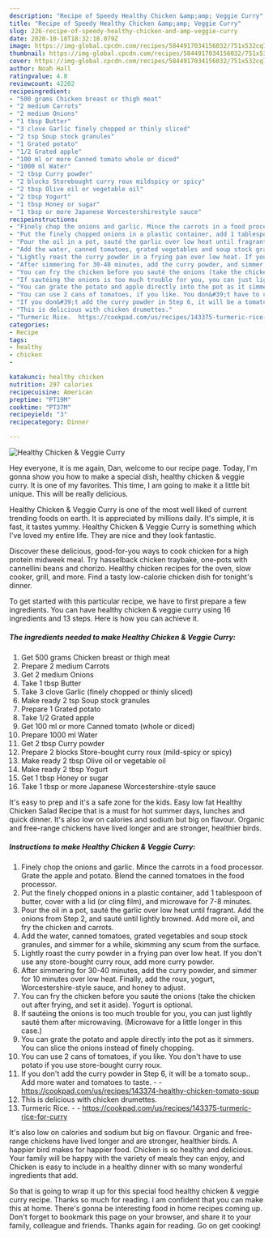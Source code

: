 ```yaml
---
description: "Recipe of Speedy Healthy Chicken &amp;amp; Veggie Curry"
title: "Recipe of Speedy Healthy Chicken &amp;amp; Veggie Curry"
slug: 226-recipe-of-speedy-healthy-chicken-and-amp-veggie-curry
date: 2020-10-18T18:32:18.079Z
image: https://img-global.cpcdn.com/recipes/5844917034156032/751x532cq70/healthy-chicken-veggie-curry-recipe-main-photo.jpg
thumbnail: https://img-global.cpcdn.com/recipes/5844917034156032/751x532cq70/healthy-chicken-veggie-curry-recipe-main-photo.jpg
cover: https://img-global.cpcdn.com/recipes/5844917034156032/751x532cq70/healthy-chicken-veggie-curry-recipe-main-photo.jpg
author: Noah Hall
ratingvalue: 4.8
reviewcount: 42202
recipeingredient:
- "500 grams Chicken breast or thigh meat"
- "2 medium Carrots"
- "2 medium Onions"
- "1 tbsp Butter"
- "3 clove Garlic finely chopped or thinly sliced"
- "2 tsp Soup stock granules"
- "1 Grated potato"
- "1/2 Grated apple"
- "100 ml or more Canned tomato whole or diced"
- "1000 ml Water"
- "2 tbsp Curry powder"
- "2 blocks Storebought curry roux mildspicy or spicy"
- "2 tbsp Olive oil or vegetable oil"
- "2 tbsp Yogurt"
- "1 tbsp Honey or sugar"
- "1 tbsp or more Japanese Worcestershirestyle sauce"
recipeinstructions:
- "Finely chop the onions and garlic. Mince the carrots in a food processor. Grate the apple and potato. Blend the canned tomatoes in the food processor."
- "Put the finely chopped onions in a plastic container, add 1 tablespoon of butter, cover with a lid (or cling film), and microwave for 7-8 minutes."
- "Pour the oil in a pot, sauté the garlic over low heat until fragrant. Add the onions from Step 2, and sauté until lightly browned. Add more oil, and fry the chicken and carrots."
- "Add the water, canned tomatoes, grated vegetables and soup stock granules, and simmer for a while, skimming any scum from the surface."
- "Lightly roast the curry powder in a frying pan over low heat. If you don&#39;t use any store-bought curry roux, add more curry powder."
- "After simmering for 30-40 minutes, add the curry powder, and simmer for 10 minutes over low heat. Finally, add the roux, yogurt, Worcestershire-style sauce, and honey to adjust."
- "You can fry the chicken before you sauté the onions (take the chicken out after frying, and set it aside). Yogurt is optional."
- "If sautéing the onions is too much trouble for you, you can just lightly sauté them after microwaving. (Microwave for a little longer in this case.)"
- "You can grate the potato and apple directly into the pot as it simmers. You can slice the onions instead of finely chopping."
- "You can use 2 cans of tomatoes, if you like. You don&#39;t have to use potato if you use store-bought curry roux."
- "If you don&#39;t add the curry powder in Step 6, it will be a tomato soup.. Add more water and tomatoes to taste.  https://cookpad.com/us/recipes/143374-healthy-chicken-tomato-soup"
- "This is delicious with chicken drumettes."
- "Turmeric Rice.  https://cookpad.com/us/recipes/143375-turmeric-rice-for-curry"
categories:
- Recipe
tags:
- healthy
- chicken
- 

katakunci: healthy chicken  
nutrition: 297 calories
recipecuisine: American
preptime: "PT19M"
cooktime: "PT37M"
recipeyield: "3"
recipecategory: Dinner

---
```



![Healthy Chicken &amp; Veggie Curry](https://img-global.cpcdn.com/recipes/5844917034156032/751x532cq70/healthy-chicken-veggie-curry-recipe-main-photo.jpg)

Hey everyone, it is me again, Dan, welcome to our recipe page. Today, I'm gonna show you how to make a special dish, healthy chicken &amp; veggie curry. It is one of my favorites. This time, I am going to make it a little bit unique. This will be really delicious.

Healthy Chicken &amp; Veggie Curry is one of the most well liked of current trending foods on earth. It is appreciated by millions daily. It's simple, it is fast, it tastes yummy. Healthy Chicken &amp; Veggie Curry is something which I've loved my entire life. They are nice and they look fantastic.

Discover these delicious, good-for-you ways to cook chicken for a high protein midweek meal. Try hasselback chicken traybake, one-pots with cannellini beans and chorizo. Healthy chicken recipes for the oven, slow cooker, grill, and more. Find a tasty low-calorie chicken dish for tonight&#39;s dinner.


To get started with this particular recipe, we have to first prepare a few ingredients. You can have healthy chicken &amp; veggie curry using 16 ingredients and 13 steps. Here is how you can achieve it.

<!--inarticleads1-->

##### The ingredients needed to make Healthy Chicken &amp; Veggie Curry:

1. Get 500 grams Chicken breast or thigh meat
1. Prepare 2 medium Carrots
1. Get 2 medium Onions
1. Take 1 tbsp Butter
1. Take 3 clove Garlic (finely chopped or thinly sliced)
1. Make ready 2 tsp Soup stock granules
1. Prepare 1 Grated potato
1. Take 1/2 Grated apple
1. Get 100 ml or more Canned tomato (whole or diced)
1. Prepare 1000 ml Water
1. Get 2 tbsp Curry powder
1. Prepare 2 blocks Store-bought curry roux (mild-spicy or spicy)
1. Make ready 2 tbsp Olive oil or vegetable oil
1. Make ready 2 tbsp Yogurt
1. Get 1 tbsp Honey or sugar
1. Take 1 tbsp or more Japanese Worcestershire-style sauce


It&#39;s easy to prep and it&#39;s a safe zone for the kids. Easy low fat Healthy Chicken Salad Recipe that is a must for hot summer days, lunches and quick dinner. It&#39;s also low on calories and sodium but big on flavour. Organic and free-range chickens have lived longer and are stronger, healthier birds. 

<!--inarticleads2-->

##### Instructions to make Healthy Chicken &amp; Veggie Curry:

1. Finely chop the onions and garlic. Mince the carrots in a food processor. Grate the apple and potato. Blend the canned tomatoes in the food processor.
1. Put the finely chopped onions in a plastic container, add 1 tablespoon of butter, cover with a lid (or cling film), and microwave for 7-8 minutes.
1. Pour the oil in a pot, sauté the garlic over low heat until fragrant. Add the onions from Step 2, and sauté until lightly browned. Add more oil, and fry the chicken and carrots.
1. Add the water, canned tomatoes, grated vegetables and soup stock granules, and simmer for a while, skimming any scum from the surface.
1. Lightly roast the curry powder in a frying pan over low heat. If you don&#39;t use any store-bought curry roux, add more curry powder.
1. After simmering for 30-40 minutes, add the curry powder, and simmer for 10 minutes over low heat. Finally, add the roux, yogurt, Worcestershire-style sauce, and honey to adjust.
1. You can fry the chicken before you sauté the onions (take the chicken out after frying, and set it aside). Yogurt is optional.
1. If sautéing the onions is too much trouble for you, you can just lightly sauté them after microwaving. (Microwave for a little longer in this case.)
1. You can grate the potato and apple directly into the pot as it simmers. You can slice the onions instead of finely chopping.
1. You can use 2 cans of tomatoes, if you like. You don&#39;t have to use potato if you use store-bought curry roux.
1. If you don&#39;t add the curry powder in Step 6, it will be a tomato soup.. Add more water and tomatoes to taste. -  - https://cookpad.com/us/recipes/143374-healthy-chicken-tomato-soup
1. This is delicious with chicken drumettes.
1. Turmeric Rice. -  - https://cookpad.com/us/recipes/143375-turmeric-rice-for-curry


It&#39;s also low on calories and sodium but big on flavour. Organic and free-range chickens have lived longer and are stronger, healthier birds. A happier bird makes for happier food. Chicken is so healthy and delicious. Your family will be happy with the variety of meals they can enjoy, and Chicken is easy to include in a healthy dinner with so many wonderful ingredients that add. 

So that is going to wrap it up for this special food healthy chicken &amp; veggie curry recipe. Thanks so much for reading. I am confident that you can make this at home. There's gonna be interesting food in home recipes coming up. Don't forget to bookmark this page on your browser, and share it to your family, colleague and friends. Thanks again for reading. Go on get cooking!

